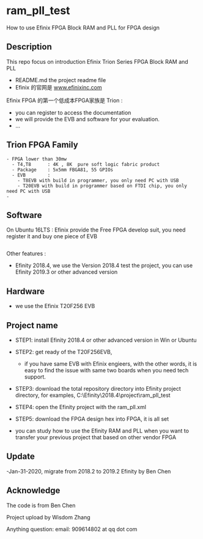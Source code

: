 # ram_pll_test
 How to use Efinix FPGA Block RAM and PLL for FPGA design

 ## Description

This repo focus on introduction Efinix Trion Series FPGA Block RAM and PLL
- README.md  the project readme file
- Efinix 的官网是 www.efinixinc.com

Efinix FPGA 的第一个低成本FPGA家族是 Trion :
- you can register to access the documentation
- we will provide the EVB and software for your evaluation.
- ...


## Trion FPGA Family

```
- FPGA lower than 30mw
  - T4,T8      : 4K , 8K  pure soft logic fabric product
  - Package    : 5x5mm FBGA81, 55 GPIOs
  - EVB        :
    - T8EVB with build in programmer, you only need PC with USB
    - T20EVB with build in programmer based on FTDI chip, you only need PC with USB
-
```

## Software

On Ubuntu 16LTS : Efinix provide the Free FPGA develop suit, you need register it and buy one piece of EVB

```sh
```
Other features :

- Efinity 2018.4, we use the Version 2018.4 test the project, you can use Efinity 2019.3 or other advanced version

## Hardware

- we use the Efinix T20F256 EVB


## Project name

- STEP1: install Efinity 2018.4 or other advanced version in Win or Ubuntu
- STEP2: get ready of the T20F256EVB,  
    - if you have same EVB with Efinix engieers, with the other words, it is easy to find the issue with same two boards when you need tech support.

- STEP3: download the total repository directory into Efinity project directory, for examples, C:\Efinity\2018.4\project\ram_pll_test

- STEP4: open the Efinity project with the ram_pll.xml

- STEP5: download the FPGA design hex into FPGA, it is all set

- you can study how to use the Efinity RAM and PLL when you want to transfer your previous project that based on other vendor FPGA


## Update

 -Jan-31-2020,  migrate from 2018.2 to 2019.2 Efinity by Ben Chen

## Acknowledge

The code is from Ben Chen  

Project upload by Wisdom Zhang

Anything question: email: 909614802 at qq dot com
